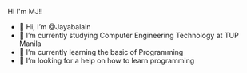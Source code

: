 Hi I'm MJ!!


- 👋 Hi, I’m @Jayabalain
- 👀 I’m currently studying Computer Engineering Technology at TUP Manila
- 🌱 I’m currently learning the basic of Programming
- 💞️ I’m looking for a help on how to learn programming
  

<!---
Jayabalain/Jayabalain is a ✨ special ✨ repository because its `README.md` (this file) appears on your GitHub profile.
You can click the Preview link to take a look at your changes.
--->
